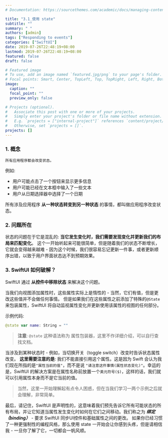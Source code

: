 ```yaml
---
# Documentation: https://sourcethemes.com/academic/docs/managing-content/

title: "3.1_使用 state"
subtitle: ""
summary: " "
authors: [admin]
tags: ["Responding to events"]
categories: ["SwiftUI"]
date: 2019-07-26T22:48:19+08:00
lastmod: 2019-07-26T22:48:19+08:00
featured: false
draft: false

# Featured image
# To use, add an image named `featured.jpg/png` to your page's folder.
# Focal points: Smart, Center, TopLeft, Top, TopRight, Left, Right, BottomLeft, Bottom, BottomRight.
image:
  caption: ""
  focal_point: ""
  preview_only: false

# Projects (optional).
#   Associate this post with one or more of your projects.
#   Simply enter your project's folder or file name without extension.
#   E.g. `projects = ["internal-project"]` references `content/project/deep-learning/index.md`.
#   Otherwise, set `projects = []`.
projects: []
---
```


<!-- more -->
### 1. 概念
`所有应用程序都会改变状态。` 

例如:

* 用户可能点击了一个按钮来显示更多信息
* 用户可能已经在文本框中输入了一些文本
* 用户从日期选择器中选择了一个日期

所有涉及应用程序 **从一种状态转变到另一种状态** 的事情，都叫做应用程序改变状态。

### 2. 问题所在
状态的问题在于它是混乱的: **当它发生变化时，我们需要发现变化并更新我们的布局来匹配变化**。 这个一开始听起来可能很简单，但是随着我们的状态不断增长，它就会变得越来越难 - 因为这个时候，我们很容易忘记更新一件事，或者更新顺序出错，以致于用户界面状态达不到预期效果。

### 3. SwiftUI 如何破解？
SwiftUI 通过 **从控件中移除状态** 来解决这个问题。

当我们向视图添加属性时，这些属性实际上是惰性的 - 当然，它们有值，但是更改这些值并不会做任何事情。 但是如果我们在这些属性之前添加了特殊的`@State` 来包装属性，SwiftUI 将自动监视属性变化并更新使用该属性的视图的任何部分。

示例代码:
```swift
@state var name: String = ""
```

> **注意**: `@state` 这种语法称为 属性包装器，这里不作详细介绍，可以自行查找文档。

当涉及到某种状态时 - 例如，当切换开关（toggle switch）改变时告诉状态属性改变。
**这里需要注意的是**: 我们不能直接引用这个属性。这是因为 Swift 会认为我们现在所指的是`"属性当前的值"`，而不是说 `"请注意这件事情(属性状态变化)"`。幸运的是，SwiftUI 的解决方案是在属性名称前放置一个`美元符号($)`，这样的话，我们就可以引用属性本身而不是它当前的值。

> 当然，这里一开始理解起有点令人困惑，但在当我们学习一两个示例之后就会理解，非常简单。

最后，请记住，SwiftUI 是声明性的，这意味着我们预先告诉它所有可能状态的所有布局，并让它知道当属性发生变化时如何在它们之间移动。我们称之为 **_绑定（binding）_** - 要求 SwiftUI 同步UI控件和基础属性之间的更改。
如果你已经习惯了一种更强制性的编程风格，那么使用 state 一开始会让你感到头疼，但是请相信我 - 一旦你了解了它，一切都会一帆风顺。